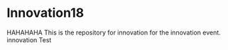 # Innovation18
HAHAHAHA
This is the repository for innovation for the innovation event. innovation
Test